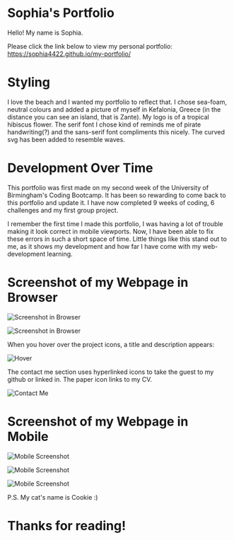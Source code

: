# Sophia's Portfolio

Hello! My name is Sophia.

Please click the link below to view my personal portfolio: https://sophia4422.github.io/my-portfolio/

# Styling

I love the beach and I wanted my portfolio to reflect that. I chose sea-foam, neutral colours and added a picture of myself in Kefalonia, Greece (in the distance you can see an island, that is Zante). My logo is of a tropical hibiscus flower. The serif font I chose kind of reminds me of pirate handwriting(?) and the sans-serif font compliments this nicely. The curved svg has been added to resemble waves.

# Development Over Time

This portfolio was first made on my second week of the University of Birmingham's Coding Bootcamp. It has been so rewarding to come back to this portfolio and update it. I have now completed 9 weeks of coding, 6 challenges and my first group project.

I remember the first time I made this portfolio, I was having a lot of trouble making it look correct in mobile viewports. Now, I have been able to fix these errors in such a short space of time. Little things like this stand out to me, as it shows my development and how far I have come with my web-development learning.

# Screenshot of my Webpage in Browser

![Screenshot in Browser](./assets/readmeImages/page1.png)

![Screenshot in Browser](./assets/readmeImages/screenshot-portfolio.png)

When you hover over the project icons, a title and description appears:

![Hover](./assets/readmeImages/port-hover.png)

The contact me section uses hyperlinked icons to take the guest to my github or linked in. The paper icon links to my CV.

![Contact Me](./assets/readmeImages/contact-me.png)

# Screenshot of my Webpage in Mobile

![Mobile Screenshot](./assets/readmeImages/mobile-1.png)

![Mobile Screenshot](./assets/readmeImages/mobile-2.png)

![Mobile Screenshot](./assets/readmeImages/mobile-3.png)

P.S. My cat's name is Cookie :)

# Thanks for reading!
